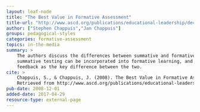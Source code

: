 ```yaml
---
layout: leaf-node
title: "The Best Value in Formative Assessment"
title-url: "http://www.ascd.org/publications/educational-leadership/dec07/vol65/num04/The-Best-Value-in-Formative-Assessment.aspx"
author: ["Stephen Chappuis","Jan Chappuis"]
groups: pedagogical-styles
categories: formative-assessment
topics: in-the-media
summary: >
    The authors discuss the differences between summative and formative assessments, how
    summative testing can be incorporated into formative learning, and highlight descriptive
    feedback as the key difference between the two.
cite: >
    Chappuis, S., & Chappuis, J. (2008). The Best Value in Formative Assessment. Educational Leadership, 65(4), 14-19.
    Retrieved from http://www.ascd.org/publications/educational-leadership/dec07/vol65/num04/The-Best-Value-in-Formative-Assessment.aspx
pub-date: 2008-12-01
added-date: 2017-04-29
resource-type: external-page
---
```

